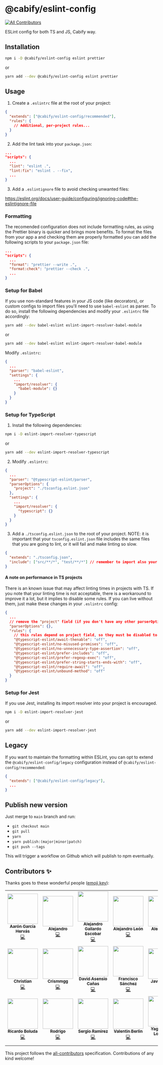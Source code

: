 # @cabify/eslint-config
<!-- ALL-CONTRIBUTORS-BADGE:START - Do not remove or modify this section -->
[![All Contributors](https://img.shields.io/badge/all_contributors-20-orange.svg?style=flat-square)](#contributors-)
<!-- ALL-CONTRIBUTORS-BADGE:END -->

ESLint config for both TS and JS, Cabify way.

## Installation

```sh
npm i -D @cabify/eslint-config eslint prettier
```

or

```sh
yarn add --dev @cabify/eslint-config eslint prettier
```

## Usage

1. Create a `.eslintrc` file at the root of your project:

```json
{
  "extends": ["@cabify/eslint-config/recommended"],
  "rules": {
    // Additional, per-project rules...
  }
}
```

2. Add the lint task into your `package.json`:

```json
...
"scripts": {
  ...
  "lint": "eslint .",
  "lint:fix": "eslint . --fix",
  ...
}
```

3. Add a `.eslintignore` file to avoid checking unwanted files:

https://eslint.org/docs/user-guide/configuring/ignoring-code#the-eslintignore-file

### Formatting

The recomended configuration does not include formatting rules, as using the Prettier binary is quicker and brings more benefits.
To format the files from your app a and checking them are properly formatted you can add the following scripts to your `package.json` file:

```json
...
"scripts": {
  ...
  "format": "prettier --write .",
  "format:check": "prettier --check .",
  ...
}
```

### Setup for Babel

If you use non-standard features in your JS code (like decorators),
or custom configs to import files you'll need to use `babel-eslint` as parser.
To do so, install the following dependencies and modify your `.eslintrc` file accordingly:

```sh
yarn add --dev babel-eslint eslint-import-resolver-babel-module
```

or

```sh
yarn add --dev babel-eslint eslint-import-resolver-babel-module
```

Modify `.eslintrc`:

```json
{
  ...
  "parser": "babel-eslint",
  "settings": {
    ...
    "import/resolver": {
      "babel-module": {}
    }
  }
}
```

### Setup for TypeScript

1.  Install the following dependencies:

```sh
npm i -D eslint-import-resolver-typescript
```

or

```sh
yarn add --dev eslint-import-resolver-typescript
```

2. Modify `.eslintrc`:

```json
{
  ...
  "parser": "@typescript-eslint/parser",
  "parserOptions": {
    "project": "./tsconfig.eslint.json"
  },
  "settings": {
    ...
    "import/resolver": {
      "typescript": {}
    }
  }
}
```

3.  Add a `./tsconfig.eslint.json` to the root of your project.
    NOTE: it is important that your `tsconfig.eslint.json` file includes
    the same files that you are going to lint, or it will fail and make linting so slow.

```json
{
  "extends": "./tsconfig.json",
  "include": ["src/**/*", "test/**/*"] // remember to import also your test files if you want to lint them
}
```

#### A note on performance in TS projects

There is an known issue that may affect linting times in projects with TS. If you note that your
linting time is not acceptable, there is a workaround to improve it a lot, but it implies to disable
some rules. If you can live without them, just make these changes in your `.eslintrc` config:

```json
{
  ...
  // remove the "project" field (if you don't have any other parserOptions you can remove the full section)
  "parserOptions": {},
  "rules": {
    // this rules depend on project field, so they must be disabled to make linting much faster
    "@typescript-eslint/await-thenable": "off",
    "@typescript-eslint/no-misused-promises": "off",
    "@typescript-eslint/no-unnecessary-type-assertion": "off",
    "@typescript-eslint/prefer-includes": "off",
    "@typescript-eslint/prefer-regexp-exec": "off",
    "@typescript-eslint/prefer-string-starts-ends-with": "off",
    "@typescript-eslint/require-await": "off",
    "@typescript-eslint/unbound-method": "off"
  }
}
```

### Setup for Jest

If you use Jest, installing its import resolver into your project is encouraged.

```sh
npm i -D eslint-import-resolver-jest
```

or

```sh
yarn add --dev eslint-import-resolver-jest
```

## Legacy

If you want to maintain the formatting within ESLint, you can opt to extend the `@cabify/eslint-config/legacy` configuration instead of `@cabify/eslint-config/recommended`:

```json
{
  "extends": ["@cabify/eslint-config/legacy"],
  ...
}
```

## Publish new version

Just merge to `main` branch and run:

- `git checkout main`
- `git pull`
- `yarn`
- `yarn publish:(major|minor|patch)`
- `git push --tags`

This will trigger a workflow on Github which will publish to npm eventually.

## Contributors ✨

Thanks goes to these wonderful people ([emoji key](https://allcontributors.org/docs/en/emoji-key)):

<!-- ALL-CONTRIBUTORS-LIST:START - Do not remove or modify this section -->
<!-- prettier-ignore-start -->
<!-- markdownlint-disable -->
<table>
  <tr>
    <td align="center"><a href="https://aarongarciah.com/"><img src="https://avatars.githubusercontent.com/u/7225802?v=4?s=100" width="100px;" alt=""/><br /><sub><b>Aarón García Hervás</b></sub></a><br /><a href="https://github.com/cabify/eslint-config/commits?author=aarongarciah" title="Code">💻</a></td>
    <td align="center"><a href="https://github.com/alejandrofdiaz"><img src="https://avatars.githubusercontent.com/u/9197247?v=4?s=100" width="100px;" alt=""/><br /><sub><b>Alejandro</b></sub></a><br /><a href="https://github.com/cabify/eslint-config/commits?author=alejandrofdiaz" title="Code">💻</a></td>
    <td align="center"><a href="https://github.com/alexgallardo"><img src="https://avatars.githubusercontent.com/u/7766614?v=4?s=100" width="100px;" alt=""/><br /><sub><b>Alejandro Gallardo Escobar</b></sub></a><br /><a href="https://github.com/cabify/eslint-config/commits?author=alexgallardo" title="Code">💻</a></td>
    <td align="center"><a href="https://github.com/cicloon"><img src="https://avatars.githubusercontent.com/u/818328?v=4?s=100" width="100px;" alt=""/><br /><sub><b>Alejandro León</b></sub></a><br /><a href="https://github.com/cabify/eslint-config/commits?author=cicloon" title="Code">💻</a></td>
    <td align="center"><a href="https://github.com/AlexTemina"><img src="https://avatars.githubusercontent.com/u/14157093?v=4?s=100" width="100px;" alt=""/><br /><sub><b>Alex Temina</b></sub></a><br /><a href="https://github.com/cabify/eslint-config/commits?author=AlexTemina" title="Code">💻</a></td>
    <td align="center"><a href="http://www.ari.soy/"><img src="https://avatars.githubusercontent.com/u/29388744?v=4?s=100" width="100px;" alt=""/><br /><sub><b>Arian Zargaran</b></sub></a><br /><a href="https://github.com/cabify/eslint-config/commits?author=ArianZargaran" title="Code">💻</a></td>
    <td align="center"><a href="https://github.com/carloscasalar"><img src="https://avatars.githubusercontent.com/u/6154549?v=4?s=100" width="100px;" alt=""/><br /><sub><b>Carlos Castillo</b></sub></a><br /><a href="https://github.com/cabify/eslint-config/commits?author=carloscasalar" title="Code">💻</a></td>
  </tr>
  <tr>
    <td align="center"><a href="https://github.com/christiandebarrio"><img src="https://avatars.githubusercontent.com/u/13832650?v=4?s=100" width="100px;" alt=""/><br /><sub><b>Christian</b></sub></a><br /><a href="https://github.com/cabify/eslint-config/commits?author=christiandebarrio" title="Code">💻</a></td>
    <td align="center"><a href="https://github.com/Crismmgg"><img src="https://avatars.githubusercontent.com/u/56558107?v=4?s=100" width="100px;" alt=""/><br /><sub><b>Crismmgg</b></sub></a><br /><a href="https://github.com/cabify/eslint-config/commits?author=Crismmgg" title="Code">💻</a></td>
    <td align="center"><a href="https://github.com/d-asensio"><img src="https://avatars.githubusercontent.com/u/13970905?v=4?s=100" width="100px;" alt=""/><br /><sub><b>David Asensio Cañas</b></sub></a><br /><a href="https://github.com/cabify/eslint-config/commits?author=d-asensio" title="Code">💻</a></td>
    <td align="center"><a href="https://github.com/inspiratweb"><img src="https://avatars.githubusercontent.com/u/6814061?v=4?s=100" width="100px;" alt=""/><br /><sub><b>Francisco Sánchez</b></sub></a><br /><a href="https://github.com/cabify/eslint-config/commits?author=inspiratweb" title="Code">💻</a></td>
    <td align="center"><a href="https://github.com/jalopez"><img src="https://avatars.githubusercontent.com/u/259623?v=4?s=100" width="100px;" alt=""/><br /><sub><b>Javier López</b></sub></a><br /><a href="https://github.com/cabify/eslint-config/commits?author=jalopez" title="Code">💻</a></td>
    <td align="center"><a href="https://github.com/jmmerino"><img src="https://avatars.githubusercontent.com/u/1152640?v=4?s=100" width="100px;" alt=""/><br /><sub><b>Jesús Merino Parra</b></sub></a><br /><a href="https://github.com/cabify/eslint-config/commits?author=jmmerino" title="Code">💻</a></td>
    <td align="center"><a href="https://leireriel.github.io/leire-rico-portfolio/#/"><img src="https://avatars.githubusercontent.com/u/48056077?v=4?s=100" width="100px;" alt=""/><br /><sub><b>Leire Rico</b></sub></a><br /><a href="https://github.com/cabify/eslint-config/commits?author=leireriel" title="Code">💻</a></td>
  </tr>
  <tr>
    <td align="center"><a href="https://github.com/riboher"><img src="https://avatars.githubusercontent.com/u/11684090?v=4?s=100" width="100px;" alt=""/><br /><sub><b>Ricardo Boluda</b></sub></a><br /><a href="https://github.com/cabify/eslint-config/commits?author=riboher" title="Code">💻</a></td>
    <td align="center"><a href="http://www.siete3.com/"><img src="https://avatars.githubusercontent.com/u/2030605?v=4?s=100" width="100px;" alt=""/><br /><sub><b>Rodrigo</b></sub></a><br /><a href="https://github.com/cabify/eslint-config/commits?author=area73" title="Code">💻</a></td>
    <td align="center"><a href="https://github.com/humanrender"><img src="https://avatars.githubusercontent.com/u/161557?v=4?s=100" width="100px;" alt=""/><br /><sub><b>Sergio Ramirez</b></sub></a><br /><a href="https://github.com/cabify/eslint-config/commits?author=humanrender" title="Code">💻</a></td>
    <td align="center"><a href="https://valya.codes/"><img src="https://avatars.githubusercontent.com/u/7880641?v=4?s=100" width="100px;" alt=""/><br /><sub><b>Valentin Berlin</b></sub></a><br /><a href="https://github.com/cabify/eslint-config/commits?author=valenber" title="Code">💻</a></td>
    <td align="center"><a href="https://github.com/YagoQuinoy"><img src="https://avatars.githubusercontent.com/u/2685554?v=4?s=100" width="100px;" alt=""/><br /><sub><b>Yago Quiñoy Lobariñas</b></sub></a><br /><a href="https://github.com/cabify/eslint-config/commits?author=YagoQuinoy" title="Code">💻</a></td>
    <td align="center"><a href="https://github.com/alejandromolero"><img src="https://avatars.githubusercontent.com/u/5390467?v=4?s=100" width="100px;" alt=""/><br /><sub><b>alejandromolero</b></sub></a><br /><a href="https://github.com/cabify/eslint-config/commits?author=alejandromolero" title="Code">💻</a></td>
  </tr>
</table>

<!-- markdownlint-restore -->
<!-- prettier-ignore-end -->

<!-- ALL-CONTRIBUTORS-LIST:END -->

This project follows the [all-contributors](https://github.com/all-contributors/all-contributors) specification. Contributions of any kind welcome!
